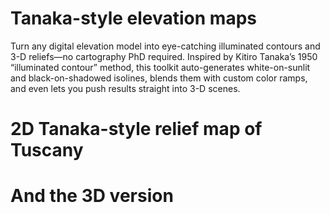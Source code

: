 # Tanaka-style elevation maps

Turn any digital elevation model into eye-catching illuminated contours and 3-D reliefs—no cartography PhD required. Inspired by Kitiro Tanaka’s 1950 “illuminated contour” method, this toolkit auto-generates white-on-sunlit and black-on-shadowed isolines, blends them with custom color ramps, and even lets you push results straight into 3-D scenes.

# 2D Tanaka-style relief map of Tuscany



# And the 3D version
